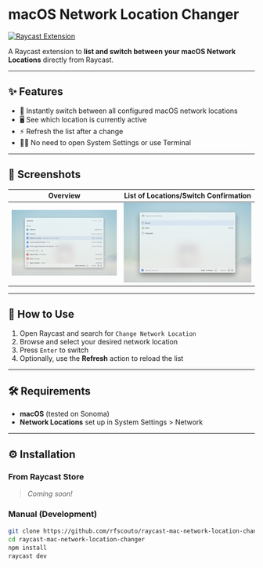 # macOS Network Location Changer

[![Raycast Extension](https://img.shields.io/badge/Raycast-Extension-FF6363?logo=raycast&logoColor=white)](https://raycast.com/)

A Raycast extension to **list and switch between your macOS Network Locations** directly from Raycast.

---

## ✨ Features

-  🔄 Instantly switch between all configured macOS network locations
-  🖥️ See which location is currently active
-  ⚡ Refresh the list after a change
-  🧑‍💻 No need to open System Settings or use Terminal

---

## 📸 Screenshots

| Overview                                                 | List of Locations/Switch Confirmation                      |
|----------------------------------------------------------|------------------------------------------------------------|
| ![List of Locations](metadata/mac-network-location-changer-1.png) | ![Switch Confirmation](metadata/mac-network-location-changer-2.png) |

---

## 🚀 How to Use

1. Open Raycast and search for `Change Network Location`
2. Browse and select your desired network location
3. Press `Enter` to switch
4. Optionally, use the **Refresh** action to reload the list

---

## 🛠️ Requirements

-  **macOS** (tested on Sonoma)
-  **Network Locations** set up in System Settings > Network

---

## ⚙️ Installation

### From Raycast Store
> _Coming soon!_

### Manual (Development)

```bash
git clone https://github.com/rfscouto/raycast-mac-network-location-changer.git
cd raycast-mac-network-location-changer
npm install
raycast dev
